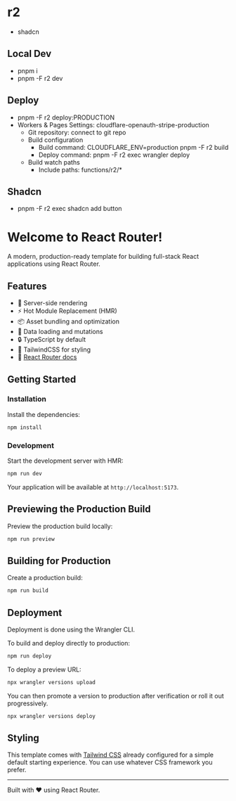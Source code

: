 # r2

- shadcn

## Local Dev

- pnpm i
- pnpm -F r2 dev

## Deploy

- pnpm -F r2 deploy:PRODUCTION
- Workers & Pages Settings: cloudflare-openauth-stripe-production
  - Git repository: connect to git repo
  - Build configuration
    - Build command: CLOUDFLARE_ENV=production pnpm -F r2 build
    - Deploy command: pnpm -F r2 exec wrangler deploy
  - Build watch paths
    - Include paths: functions/r2/\*

## Shadcn

- pnpm -F r2 exec shadcn add button

# Welcome to React Router!

A modern, production-ready template for building full-stack React applications using React Router.

## Features

- 🚀 Server-side rendering
- ⚡️ Hot Module Replacement (HMR)
- 📦 Asset bundling and optimization
- 🔄 Data loading and mutations
- 🔒 TypeScript by default
- 🎉 TailwindCSS for styling
- 📖 [React Router docs](https://reactrouter.com/)

## Getting Started

### Installation

Install the dependencies:

```bash
npm install
```

### Development

Start the development server with HMR:

```bash
npm run dev
```

Your application will be available at `http://localhost:5173`.

## Previewing the Production Build

Preview the production build locally:

```bash
npm run preview
```

## Building for Production

Create a production build:

```bash
npm run build
```

## Deployment

Deployment is done using the Wrangler CLI.

To build and deploy directly to production:

```sh
npm run deploy
```

To deploy a preview URL:

```sh
npx wrangler versions upload
```

You can then promote a version to production after verification or roll it out progressively.

```sh
npx wrangler versions deploy
```

## Styling

This template comes with [Tailwind CSS](https://tailwindcss.com/) already configured for a simple default starting experience. You can use whatever CSS framework you prefer.

---

Built with ❤️ using React Router.
